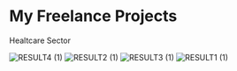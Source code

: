 
# My Freelance Projects

Healtcare Sector 

![RESULT4 (1)](https://user-images.githubusercontent.com/83639803/221566921-a01a92c5-6b8d-46fe-b340-237735c16359.png)
![RESULT2 (1)](https://user-images.githubusercontent.com/83639803/221566933-3c21be32-de27-497b-ac77-47ab46c8c546.png)
![RESULT3 (1)](https://user-images.githubusercontent.com/83639803/221566939-5ada8e4f-5070-4f03-a3b4-808cbb4f94ec.png)
![RESULT1 (1)](https://user-images.githubusercontent.com/83639803/221566942-f545c5bf-65d3-4fc4-aca9-7e8f96a20758.png)
